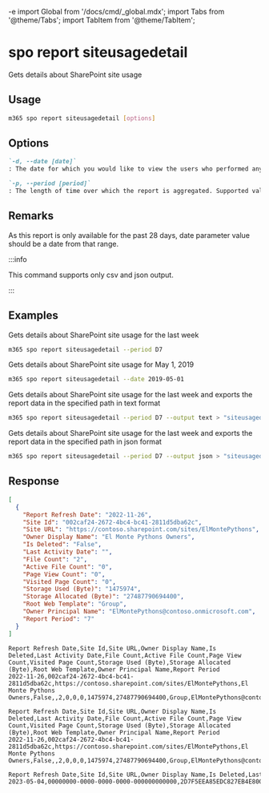 -e <!-- DISCLAIMER: All secrets, passwords, and sensitive values in this document are examples only and not real credentials. -->
import Global from '/docs/cmd/_global.mdx';
import Tabs from '@theme/Tabs';
import TabItem from '@theme/TabItem';

# spo report siteusagedetail

Gets details about SharePoint site usage

## Usage

```sh
m365 spo report siteusagedetail [options]
```

## Options

```md definition-list
`-d, --date [date]`
: The date for which you would like to view the users who performed any activity. Supported date format is `YYYY-MM-DD`. Specify either `date` or `period`, but not both.

`-p, --period [period]`
: The length of time over which the report is aggregated. Supported values `D7`, `D30`, `D90`, `D180`. Specify either `date` or `period`, but not both.
```

<Global />

## Remarks

As this report is only available for the past 28 days, date parameter value should be a date from that range.

:::info

This command supports only csv and json output.

:::

## Examples

Gets details about SharePoint site usage for the last week

```sh
m365 spo report siteusagedetail --period D7
```

Gets details about SharePoint site usage for May 1, 2019

```sh
m365 spo report siteusagedetail --date 2019-05-01
```

Gets details about SharePoint site usage for the last week and exports the report data in the specified path in text format

```sh
m365 spo report siteusagedetail --period D7 --output text > "siteusagedetail.txt"
```

Gets details about SharePoint site usage for the last week and exports the report data in the specified path in json format

```sh
m365 spo report siteusagedetail --period D7 --output json > "siteusagedetail.json"
```

## Response

<Tabs>
  <TabItem value="JSON">

  ```json
  [
    {
      "Report Refresh Date": "2022-11-26",
      "Site Id": "002caf24-2672-4bc4-bc41-2811d5dba62c",
      "Site URL": "https://contoso.sharepoint.com/sites/ElMontePythons",
      "Owner Display Name": "El Monte Pythons Owners",
      "Is Deleted": "False",
      "Last Activity Date": "",
      "File Count": "2",
      "Active File Count": "0",
      "Page View Count": "0",
      "Visited Page Count": "0",
      "Storage Used (Byte)": "1475974",
      "Storage Allocated (Byte)": "27487790694400",
      "Root Web Template": "Group",
      "Owner Principal Name": "ElMontePythons@contoso.onmicrosoft.com",
      "Report Period": "7"
    }
  ]
  ```

  </TabItem>
  <TabItem value="Text">

  ```text
  Report Refresh Date,Site Id,Site URL,Owner Display Name,Is Deleted,Last Activity Date,File Count,Active File Count,Page View Count,Visited Page Count,Storage Used (Byte),Storage Allocated (Byte),Root Web Template,Owner Principal Name,Report Period
  2022-11-26,002caf24-2672-4bc4-bc41-2811d5dba62c,https://contoso.sharepoint.com/sites/ElMontePythons,El Monte Pythons Owners,False,,2,0,0,0,1475974,27487790694400,Group,ElMontePythons@contoso.onmicrosoft.com,7
  ```

  </TabItem>
  <TabItem value="CSV">

  ```csv
  Report Refresh Date,Site Id,Site URL,Owner Display Name,Is Deleted,Last Activity Date,File Count,Active File Count,Page View Count,Visited Page Count,Storage Used (Byte),Storage Allocated (Byte),Root Web Template,Owner Principal Name,Report Period
  2022-11-26,002caf24-2672-4bc4-bc41-2811d5dba62c,https://contoso.sharepoint.com/sites/ElMontePythons,El Monte Pythons Owners,False,,2,0,0,0,1475974,27487790694400,Group,ElMontePythons@contoso.onmicrosoft.com,7
  ```

  </TabItem>
  <TabItem value="Markdown">

  ```md
  Report Refresh Date,Site Id,Site URL,Owner Display Name,Is Deleted,Last Activity Date,File Count,Active File Count,Page View Count,Visited Page Count,Storage Used (Byte),Storage Allocated (Byte),Root Web Template,Owner Principal Name,Report Period
  2023-05-04,00000000-0000-0000-0000-000000000000,2D7F5EEA85EDC827EB4E800B9843699A,9CB5FBB74CCA99D813491DF81BD9445D,False,2023-04-21,11,0,0,0,5979747,27487790694400,Group,C1B73ABEAE1BC69423799C66FE6D115F,7
  ```

  </TabItem>
</Tabs>

